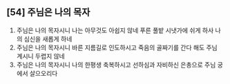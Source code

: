 ## [54] 주님은 나의 목자

1) 주님은 나의 목자시니 나는 아무것도 아쉽지 않네 푸른 풀밭 시냇가에 쉬게 하사 나의 심신을 새롭게 하네
2) 주님은 나의 목자시니 바른 지름길로 인도하시고 죽음의 골짜기를 간다 해도 주님 계시니 두렵지 않네
3) 주님은 나의 목자시니 나의 한평생 축복하시고 선하심과 자비하신 은총으로 주님 궁에서 살으오리다
